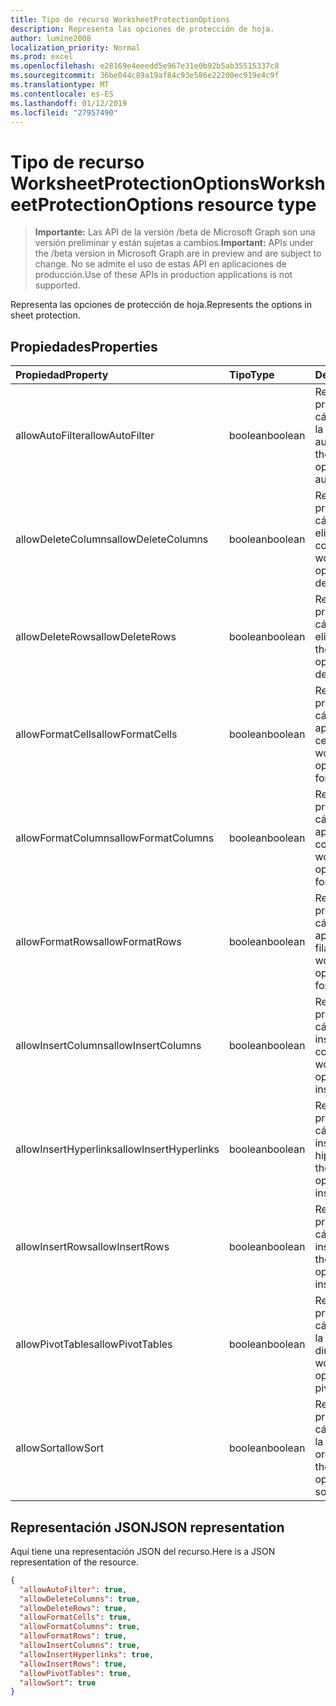 ```yaml
---
title: Tipo de recurso WorksheetProtectionOptions
description: Representa las opciones de protección de hoja.
author: lumine2008
localization_priority: Normal
ms.prod: excel
ms.openlocfilehash: e28169e4eeedd5e967e31e0b92b5ab35515337c8
ms.sourcegitcommit: 36be044c89a19af84c93e586e22200ec919e4c9f
ms.translationtype: MT
ms.contentlocale: es-ES
ms.lasthandoff: 01/12/2019
ms.locfileid: "27957490"
---
```

# <a name="worksheetprotectionoptions-resource-type"></a><span data-ttu-id="ab071-103">Tipo de recurso WorksheetProtectionOptions</span><span class="sxs-lookup"><span data-stu-id="ab071-103">WorksheetProtectionOptions resource type</span></span>

> <span data-ttu-id="ab071-104">**Importante:** Las API de la versión /beta de Microsoft Graph son una versión preliminar y están sujetas a cambios.</span><span class="sxs-lookup"><span data-stu-id="ab071-104">**Important:** APIs under the /beta version in Microsoft Graph are in preview and are subject to change.</span></span> <span data-ttu-id="ab071-105">No se admite el uso de estas API en aplicaciones de producción.</span><span class="sxs-lookup"><span data-stu-id="ab071-105">Use of these APIs in production applications is not supported.</span></span>

<span data-ttu-id="ab071-106">Representa las opciones de protección de hoja.</span><span class="sxs-lookup"><span data-stu-id="ab071-106">Represents the options in sheet protection.</span></span>

## <a name="properties"></a><span data-ttu-id="ab071-107">Propiedades</span><span class="sxs-lookup"><span data-stu-id="ab071-107">Properties</span></span>
| <span data-ttu-id="ab071-108">Propiedad</span><span class="sxs-lookup"><span data-stu-id="ab071-108">Property</span></span>     | <span data-ttu-id="ab071-109">Tipo</span><span class="sxs-lookup"><span data-stu-id="ab071-109">Type</span></span>   |<span data-ttu-id="ab071-110">Descripción</span><span class="sxs-lookup"><span data-stu-id="ab071-110">Description</span></span>|
|:---------------|:--------|:----------|
|<span data-ttu-id="ab071-111">allowAutoFilter</span><span class="sxs-lookup"><span data-stu-id="ab071-111">allowAutoFilter</span></span>|<span data-ttu-id="ab071-112">boolean</span><span class="sxs-lookup"><span data-stu-id="ab071-112">boolean</span></span>|<span data-ttu-id="ab071-113">Representa la opción de protección de la hoja de cálculo que permite usar la característica de filtro automático.</span><span class="sxs-lookup"><span data-stu-id="ab071-113">Represents the worksheet protection option of allowing using auto filter feature.</span></span>|
|<span data-ttu-id="ab071-114">allowDeleteColumns</span><span class="sxs-lookup"><span data-stu-id="ab071-114">allowDeleteColumns</span></span>|<span data-ttu-id="ab071-115">boolean</span><span class="sxs-lookup"><span data-stu-id="ab071-115">boolean</span></span>|<span data-ttu-id="ab071-116">Representa la opción de protección de la hoja de cálculo que permite eliminar columnas.</span><span class="sxs-lookup"><span data-stu-id="ab071-116">Represents the worksheet protection option of allowing deleting columns.</span></span>|
|<span data-ttu-id="ab071-117">allowDeleteRows</span><span class="sxs-lookup"><span data-stu-id="ab071-117">allowDeleteRows</span></span>|<span data-ttu-id="ab071-118">boolean</span><span class="sxs-lookup"><span data-stu-id="ab071-118">boolean</span></span>|<span data-ttu-id="ab071-119">Representa la opción de protección de la hoja de cálculo que permite eliminar filas.</span><span class="sxs-lookup"><span data-stu-id="ab071-119">Represents the worksheet protection option of allowing deleting rows.</span></span>|
|<span data-ttu-id="ab071-120">allowFormatCells</span><span class="sxs-lookup"><span data-stu-id="ab071-120">allowFormatCells</span></span>|<span data-ttu-id="ab071-121">boolean</span><span class="sxs-lookup"><span data-stu-id="ab071-121">boolean</span></span>|<span data-ttu-id="ab071-122">Representa la opción de protección de la hoja de cálculo que permite aplicar formato a celdas.</span><span class="sxs-lookup"><span data-stu-id="ab071-122">Represents the worksheet protection option of allowing formatting cells.</span></span>|
|<span data-ttu-id="ab071-123">allowFormatColumns</span><span class="sxs-lookup"><span data-stu-id="ab071-123">allowFormatColumns</span></span>|<span data-ttu-id="ab071-124">boolean</span><span class="sxs-lookup"><span data-stu-id="ab071-124">boolean</span></span>|<span data-ttu-id="ab071-125">Representa la opción de protección de la hoja de cálculo que permite aplicar formato a columnas.</span><span class="sxs-lookup"><span data-stu-id="ab071-125">Represents the worksheet protection option of allowing formatting columns.</span></span>|
|<span data-ttu-id="ab071-126">allowFormatRows</span><span class="sxs-lookup"><span data-stu-id="ab071-126">allowFormatRows</span></span>|<span data-ttu-id="ab071-127">boolean</span><span class="sxs-lookup"><span data-stu-id="ab071-127">boolean</span></span>|<span data-ttu-id="ab071-128">Representa la opción de protección de la hoja de cálculo que permite aplicar formato a filas.</span><span class="sxs-lookup"><span data-stu-id="ab071-128">Represents the worksheet protection option of allowing formatting rows.</span></span>|
|<span data-ttu-id="ab071-129">allowInsertColumns</span><span class="sxs-lookup"><span data-stu-id="ab071-129">allowInsertColumns</span></span>|<span data-ttu-id="ab071-130">boolean</span><span class="sxs-lookup"><span data-stu-id="ab071-130">boolean</span></span>|<span data-ttu-id="ab071-131">Representa la opción de protección de la hoja de cálculo que permite insertar columnas.</span><span class="sxs-lookup"><span data-stu-id="ab071-131">Represents the worksheet protection option of allowing inserting columns.</span></span>|
|<span data-ttu-id="ab071-132">allowInsertHyperlinks</span><span class="sxs-lookup"><span data-stu-id="ab071-132">allowInsertHyperlinks</span></span>|<span data-ttu-id="ab071-133">boolean</span><span class="sxs-lookup"><span data-stu-id="ab071-133">boolean</span></span>|<span data-ttu-id="ab071-134">Representa la opción de protección de la hoja de cálculo que permite insertar hipervínculos.</span><span class="sxs-lookup"><span data-stu-id="ab071-134">Represents the worksheet protection option of allowing inserting hyperlinks.</span></span>|
|<span data-ttu-id="ab071-135">allowInsertRows</span><span class="sxs-lookup"><span data-stu-id="ab071-135">allowInsertRows</span></span>|<span data-ttu-id="ab071-136">boolean</span><span class="sxs-lookup"><span data-stu-id="ab071-136">boolean</span></span>|<span data-ttu-id="ab071-137">Representa la opción de protección de la hoja de cálculo que permite insertar filas.</span><span class="sxs-lookup"><span data-stu-id="ab071-137">Represents the worksheet protection option of allowing inserting rows.</span></span>|
|<span data-ttu-id="ab071-138">allowPivotTables</span><span class="sxs-lookup"><span data-stu-id="ab071-138">allowPivotTables</span></span>|<span data-ttu-id="ab071-139">boolean</span><span class="sxs-lookup"><span data-stu-id="ab071-139">boolean</span></span>|<span data-ttu-id="ab071-140">Representa la opción de protección de la hoja de cálculo que permite usar la característica de tabla dinámica.</span><span class="sxs-lookup"><span data-stu-id="ab071-140">Represents the worksheet protection option of allowing using pivot table feature.</span></span>|
|<span data-ttu-id="ab071-141">allowSort</span><span class="sxs-lookup"><span data-stu-id="ab071-141">allowSort</span></span>|<span data-ttu-id="ab071-142">boolean</span><span class="sxs-lookup"><span data-stu-id="ab071-142">boolean</span></span>|<span data-ttu-id="ab071-143">Representa la opción de protección de la hoja de cálculo que permite usar la característica de ordenación.</span><span class="sxs-lookup"><span data-stu-id="ab071-143">Represents the worksheet protection option of allowing using sort feature.</span></span>|

## <a name="json-representation"></a><span data-ttu-id="ab071-144">Representación JSON</span><span class="sxs-lookup"><span data-stu-id="ab071-144">JSON representation</span></span>

<span data-ttu-id="ab071-145">Aquí tiene una representación JSON del recurso.</span><span class="sxs-lookup"><span data-stu-id="ab071-145">Here is a JSON representation of the resource.</span></span>

<!-- {
  "blockType": "resource",
  "optionalProperties": [

  ],
  "@odata.type": "microsoft.graph.worksheetProtectionOptions"
}-->

```json
{
  "allowAutoFilter": true,
  "allowDeleteColumns": true,
  "allowDeleteRows": true,
  "allowFormatCells": true,
  "allowFormatColumns": true,
  "allowFormatRows": true,
  "allowInsertColumns": true,
  "allowInsertHyperlinks": true,
  "allowInsertRows": true,
  "allowPivotTables": true,
  "allowSort": true
}

```

<!-- uuid: 8fcb5dbc-d5aa-4681-8e31-b001d5168d79
2015-10-25 14:57:30 UTC -->
<!-- {
  "type": "#page.annotation",
  "description": "WorksheetProtectionOptions resource",
  "keywords": "",
  "section": "documentation",
  "tocPath": ""
}-->
